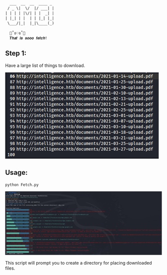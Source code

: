```  
  ___  __  __  ____ _ 
 / _ \|  \/  |/ ___| |
| | | | |\/| | |  _| |
| |_| | |  | | |_| |_|
 \___/|_|  |_|\____(_)
 
  👠˚ʚ♡ɞ˚👛
  𝑻𝒉𝒂𝒕 𝒊𝒔 𝒔𝒐𝒐𝒐 𝒇𝒆𝒕𝒄𝒉!
```

## Step 1:
Have a large list of things to download.

![Large_List_of_URLs.png](./images/Large_List_of_URLs.png)

## Usage:
```
python Fetch.py
```
![FetchInAction.png](./images/FetchInAction.png)

This script will prompt you to create a directory for placing downloaded files.
